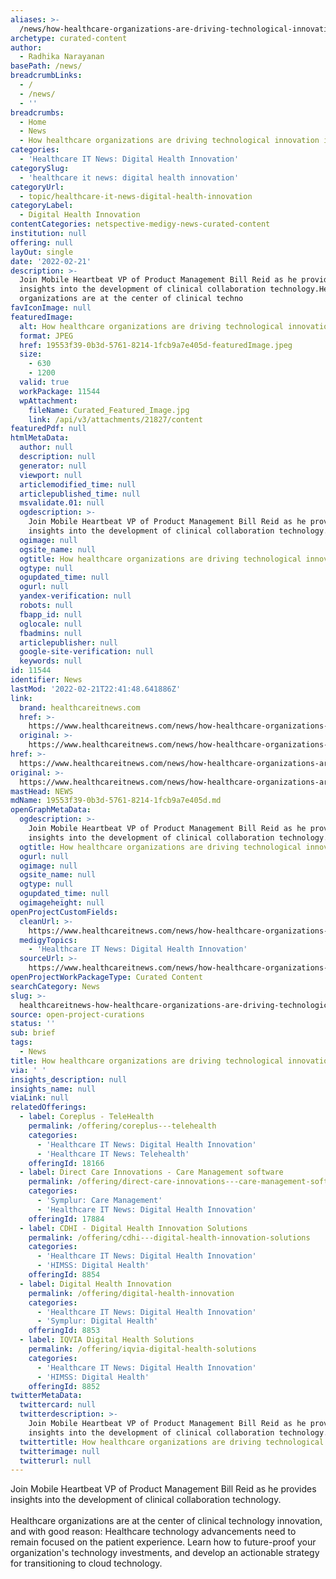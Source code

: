 ```yaml
---
aliases: >-
  /news/how-healthcare-organizations-are-driving-technological-innovation-in-2022
archetype: curated-content
author:
  - Radhika Narayanan
basePath: /news/
breadcrumbLinks:
  - /
  - /news/
  - ''
breadcrumbs:
  - Home
  - News
  - How healthcare organizations are driving technological innovation in 2022
categories:
  - 'Healthcare IT News: Digital Health Innovation'
categorySlug:
  - 'healthcare it news: digital health innovation'
categoryUrl:
  - topic/healthcare-it-news-digital-health-innovation
categoryLabel:
  - Digital Health Innovation
contentCategories: netspective-medigy-news-curated-content
institution: null
offering: null
layOut: single
date: '2022-02-21'
description: >-
  Join Mobile Heartbeat VP of Product Management Bill Reid as he provides
  insights into the development of clinical collaboration technology.Healthcare
  organizations are at the center of clinical techno
favIconImage: null
featuredImage:
  alt: How healthcare organizations are driving technological innovation in 2022
  format: JPEG
  href: 19553f39-0b3d-5761-8214-1fcb9a7e405d-featuredImage.jpeg
  size:
    - 630
    - 1200
  valid: true
  workPackage: 11544
  wpAttachment:
    fileName: Curated_Featured_Image.jpg
    link: /api/v3/attachments/21827/content
featuredPdf: null
htmlMetaData:
  author: null
  description: null
  generator: null
  viewport: null
  articlemodified_time: null
  articlepublished_time: null
  msvalidate.01: null
  ogdescription: >-
    Join Mobile Heartbeat VP of Product Management Bill Reid as he provides
    insights into the development of clinical collaboration technology.
  ogimage: null
  ogsite_name: null
  ogtitle: How healthcare organizations are driving technological innovation in 2022
  ogtype: null
  ogupdated_time: null
  ogurl: null
  yandex-verification: null
  robots: null
  fbapp_id: null
  oglocale: null
  fbadmins: null
  articlepublisher: null
  google-site-verification: null
  keywords: null
id: 11544
identifier: News
lastMod: '2022-02-21T22:41:48.641886Z'
link:
  brand: healthcareitnews.com
  href: >-
    https://www.healthcareitnews.com/news/how-healthcare-organizations-are-driving-technological-innovation-2022
  original: >-
    https://www.healthcareitnews.com/news/how-healthcare-organizations-are-driving-technological-innovation-2022
href: >-
  https://www.healthcareitnews.com/news/how-healthcare-organizations-are-driving-technological-innovation-2022
original: >-
  https://www.healthcareitnews.com/news/how-healthcare-organizations-are-driving-technological-innovation-2022
mastHead: NEWS
mdName: 19553f39-0b3d-5761-8214-1fcb9a7e405d.md
openGraphMetaData:
  ogdescription: >-
    Join Mobile Heartbeat VP of Product Management Bill Reid as he provides
    insights into the development of clinical collaboration technology.
  ogtitle: How healthcare organizations are driving technological innovation in 2022
  ogurl: null
  ogimage: null
  ogsite_name: null
  ogtype: null
  ogupdated_time: null
  ogimageheight: null
openProjectCustomFields:
  cleanUrl: >-
    https://www.healthcareitnews.com/news/how-healthcare-organizations-are-driving-technological-innovation-2022
  medigyTopics:
    - 'Healthcare IT News: Digital Health Innovation'
  sourceUrl: >-
    https://www.healthcareitnews.com/news/how-healthcare-organizations-are-driving-technological-innovation-2022
openProjectWorkPackageType: Curated Content
searchCategory: News
slug: >-
  healthcareitnews-how-healthcare-organizations-are-driving-technological-innovation-in-2022
source: open-project-curations
status: ''
sub: brief
tags:
  - News
title: How healthcare organizations are driving technological innovation in 2022
via: ' '
insights_description: null
insights_name: null
viaLink: null
relatedOfferings:
  - label: Coreplus - TeleHealth
    permalink: /offering/coreplus---telehealth
    categories:
      - 'Healthcare IT News: Digital Health Innovation'
      - 'Healthcare IT News: Telehealth'
    offeringId: 18166
  - label: Direct Care Innovations - Care Management software
    permalink: /offering/direct-care-innovations---care-management-software
    categories:
      - 'Symplur: Care Management'
      - 'Healthcare IT News: Digital Health Innovation'
    offeringId: 17884
  - label: CDHI - Digital Health Innovation Solutions
    permalink: /offering/cdhi---digital-health-innovation-solutions
    categories:
      - 'Healthcare IT News: Digital Health Innovation'
      - 'HIMSS: Digital Health'
    offeringId: 8854
  - label: Digital Health Innovation
    permalink: /offering/digital-health-innovation
    categories:
      - 'Healthcare IT News: Digital Health Innovation'
      - 'Symplur: Digital Health'
    offeringId: 8853
  - label: IQVIA Digital Health Solutions
    permalink: /offering/iqvia-digital-health-solutions
    categories:
      - 'Healthcare IT News: Digital Health Innovation'
      - 'HIMSS: Digital Health'
    offeringId: 8852
twitterMetaData:
  twittercard: null
  twitterdescription: >-
    Join Mobile Heartbeat VP of Product Management Bill Reid as he provides
    insights into the development of clinical collaboration technology.
  twittertitle: How healthcare organizations are driving technological innovation in 2022
  twitterimage: null
  twitterurl: null
---
```

<p>Join Mobile Heartbeat VP of Product Management Bill Reid as he provides insights into the development of clinical collaboration technology.<br><br>Healthcare organizations are at the center of clinical technology innovation, and with good reason: Healthcare technology advancements need to remain focused on the patient experience. Learn how to future-proof your organization's technology investments, and develop an actionable strategy for transitioning to cloud technology.</p>
